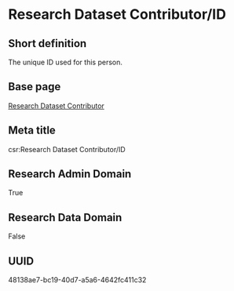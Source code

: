 # Research Dataset Contributor/ID
## Short definition
The unique ID used for this person.
## Base page
[Research Dataset Contributor](https://github.com/EuroCRIS/CASRAI-Dictionairies/blob/main/Objects/Research%20Dataset%20Contributor.md)
## Meta title
csr:Research Dataset Contributor/ID
## Research Admin Domain
True
## Research Data Domain
False
## UUID
48138ae7-bc19-40d7-a5a6-4642fc411c32
